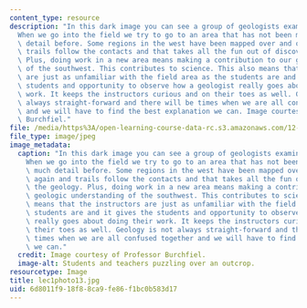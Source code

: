 ```yaml
---
content_type: resource
description: "In this dark image you can see a group of geologists examining an outcrop\u2026\
  When we go into the field we try to go to an area that has not been mapped in much\
  \ detail before. Some regions in the west have been mapped over and over again and\
  \ trails follow the contacts and that takes all the fun out of discovering the geology.\
  \ Plus, doing work in a new area means making a contribution to our geologic understanding\
  \ of the southwest. This contributes to science. This also means that the instructors\
  \ are just as unfamiliar with the field area as the students are and it gives the\
  \ students and opportunity to observe how a geologist really goes about doing their\
  \ work. It keeps the instructors curious and on their toes as well. Geology is not\
  \ always straight-forward and there will be times when we are all confused together\
  \ and we will have to find the best explanation we can. Image courtesy of Professor\
  \ Burchfiel."
file: /media/https%3A/open-learning-course-data-rc.s3.amazonaws.com/12-114-field-geology-i-fall-2005/6d8011f918f88ca9fe86f1bc0b583d17_lec1photo13.jpg
file_type: image/jpeg
image_metadata:
  caption: "In this dark image you can see a group of geologists examining an outcrop\u2026\
    When we go into the field we try to go to an area that has not been mapped in\
    \ much detail before. Some regions in the west have been mapped over and over\
    \ again and trails follow the contacts and that takes all the fun out of discovering\
    \ the geology. Plus, doing work in a new area means making a contribution to our\
    \ geologic understanding of the southwest. This contributes to science. This also\
    \ means that the instructors are just as unfamiliar with the field area as the\
    \ students are and it gives the students and opportunity to observe how a geologist\
    \ really goes about doing their work. It keeps the instructors curious and on\
    \ their toes as well. Geology is not always straight-forward and there will be\
    \ times when we are all confused together and we will have to find the best explanation\
    \ we can."
  credit: Image courtesy of Professor Burchfiel.
  image-alt: Students and teachers puzzling over an outcrop.
resourcetype: Image
title: lec1photo13.jpg
uid: 6d8011f9-18f8-8ca9-fe86-f1bc0b583d17
---
```

